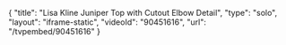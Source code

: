 {
    "title": "Lisa Kline Juniper Top with Cutout Elbow Detail",
    "type": "solo",
    "layout": "iframe-static",
    "videoId": "90451616",
    "url": "\/tvpembed\/90451616"
}